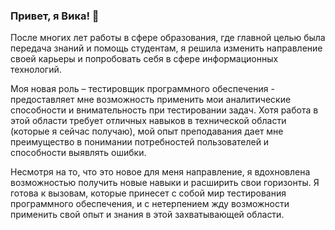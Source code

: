 ### Привет, я Вика! 👋
После многих лет работы в сфере образования, где главной целью была передача знаний и помощь студентам, я решила изменить направление своей карьеры и попробовать себя в сфере информационных технологий.

Моя новая роль – тестировщик программного обеспечения - предоставляет мне возможность применить мои аналитические способности и внимательность при тестировании задач. Хотя работа в этой области требует отличных навыков в технической области (которые я сейчас получаю), мой опыт преподавания дает мне преимущество в понимании потребностей пользователей и способности выявлять ошибки.

Несмотря на то, что это новое для меня направление, я вдохновлена возможностью получить новые навыки и расширить свои горизонты. Я готова к вызовам, которые принесет с собой мир тестирования программного обеспечения, и с нетерпением жду возможности применить свой опыт и знания в этой захватывающей области.
<!--
**vike-a/vike-a** is a ✨ _special_ ✨ repository because its `README.md` (this file) appears on your GitHub profile.

Here are some ideas to get you started:

- 🔭 I’m currently working on ...
- 🌱 I’m currently learning ...
- 👯 I’m looking to collaborate on ...
- 🤔 I’m looking for help with ...
- 💬 Ask me about ...
- 📫 How to reach me: ...
- 😄 Pronouns: ...
- ⚡ Fun fact: ...
-->
